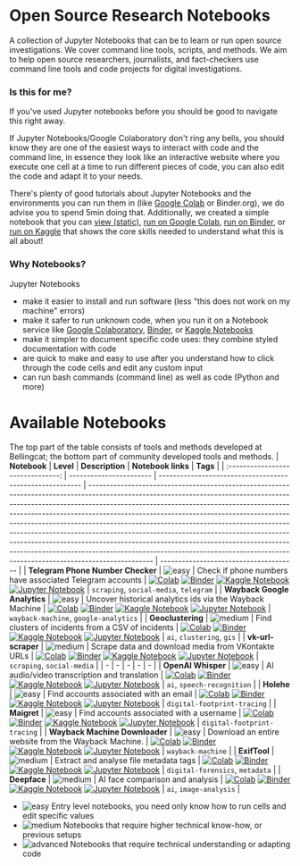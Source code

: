 # Open Source Research Notebooks
A collection of Jupyter Notebooks that can be to learn or run open source investigations. We cover command line tools, scripts, and methods. We aim to help open source researchers, journalists, and fact-checkers use command line tools and code projects for digital investigations.

### Is this for me?
If you've used Jupyter notebooks before you should be good to navigate this right away.

If Jupyter Notebooks/Google Colaboratory don't ring any bells, you should know they are one of the easiest ways to interact with code and the command line, in essence they look like an interactive website where you execute one cell at a time to run different pieces of code, you can also edit the code and adapt it to your needs. 

There's plenty of good tutorials about Jupyter Notebooks and the environments you can run them in (like [Google Colab](https://www.youtube.com/watch?v=inN8seMm7UI) or Binder.org), we do advise you to spend 5min doing that. Additionally, we created a simple notebook that you can [view (static)](notebooks/methods/intro-to-notebooks.ipynb), [run on Google Colab](https://colab.research.google.com/github/bellingcat/open-source-research-notebooks/blob/main/notebooks/methods/intro-to-notebooks.ipynb), [run on Binder]([TODO](https://mybinder.org/v2/gh/bellingcat/open-source-research-notebooks/main?labpath=notebooks%2Fmethods%2Fintro-to-notebooks.ipynb)), or [run on Kaggle](https://kaggle.com/kernels/welcome?src=https://github.com/bellingcat/open-source-research-notebooks/blob/main/notebooks/methods/intro-to-notebooks.ipynb) that shows the core skills needed to understand what this is all about!

### Why Notebooks?
Jupyter Notebooks
- make it easier to install and run software (less "this does not work on my machine" errors)
- make it safer to run unknown code, when you run it on a Notebook service like [Google Colaboratory](https://colab.google/), [Binder](https://mybinder.org/), or [Kaggle Notebooks](https://www.kaggle.com/docs/notebooks)
- make it simpler to document specific code uses: they combine styled documentation with code
- are quick to make and easy to use after you understand how to click through the code cells and edit any custom input
- can run bash commands (command line) as well as code (Python and more)

# Available Notebooks
The top part of the table consists of tools and methods developed at Bellingcat; the bottom part of community developed tools and methods.
|           **Notebook**            | **Level**               | **Description**                                          | **Notebook links**                                                                                                                                                                                                                                                                                                                                                                                                                                                                                                                                                                                                                                                 | **Tags**                               |
| :-------------------------------: | ----------------------- | -------------------------------------------------------- | ------------------------------------------------------------------------------------------------------------------------------------------------------------------------------------------------------------------------------------------------------------------------------------------------------------------------------------------------------------------------------------------------------------------------------------------------------------------------------------------------------------------------------------------------------------------------------------------------------------------------------------------------------------------ | -------------------------------------- |
| **Telegram Phone Number Checker** | ![easy][easy-badge]     | Check if phone numbers have associated Telegram accounts | [![Colab][colab-badge]](https://colab.research.google.com/github/bellingcat/open-source-research-notebooks/blob/main/notebooks/bellingcat/telegram-phone-number-checker.ipynb) [![Binder][binder-badge]](https://mybinder.org/v2/gh/bellingcat/open-source-research-notebooks/main?labpath=notebooks%2Fbellingcat%2Ftelegram-phone-number-checker.ipynb) [![Kaggle Notebook][kaggle-badge]](https://kaggle.com/kernels/welcome?src=https://github.com/bellingcat/open-source-research-notebooks/blob/main/notebooks/bellingcat/telegram-phone-number-checker.ipynb) [![Jupyter Notebook][jupyter-badge]](notebooks/bellingcat/telegram-phone-number-checker.ipynb) | `scraping`, `social-media`, `telegram` |
|   **Wayback Google Analytics**    | ![easy][easy-badge]     | Uncover historical analytics ids via the Wayback Machine | [![Colab][colab-badge]](https://colab.research.google.com/github/bellingcat/open-source-research-notebooks/blob/main/notebooks/bellingcat/wayback-google-analytics.ipynb) [![Binder][binder-badge]](https://mybinder.org/v2/gh/bellingcat/open-source-research-notebooks/main?labpath=notebooks%2Fbellingcat%2Fwayback-google-analytics.ipynb) [![Kaggle Notebook][kaggle-badge]](https://kaggle.com/kernels/welcome?src=https://github.com/bellingcat/open-source-research-notebooks/blob/main/notebooks/bellingcat/wayback-google-analytics.ipynb) [![Jupyter Notebook][jupyter-badge]](notebooks/bellingcat/wayback-google-analytics.ipynb)                     | `wayback-machine`, `google-analytics`  |
|         **Geoclustering**         | ![medium][medium-badge] | Find clusters of incidents from a CSV of incidents       | [![Colab][colab-badge]](https://colab.research.google.com/github/bellingcat/open-source-research-notebooks/blob/main/notebooks/bellingcat/geoclustering.ipynb) [![Binder][binder-badge]](https://mybinder.org/v2/gh/bellingcat/open-source-research-notebooks/main?labpath=notebooks%2Fbellingcat%2Fgeoclustering.ipynb) [![Kaggle Notebook][kaggle-badge]](https://kaggle.com/kernels/welcome?src=https://github.com/bellingcat/open-source-research-notebooks/blob/main/notebooks/bellingcat/geoclustering.ipynb) [![Jupyter Notebook][jupyter-badge]](notebooks/bellingcat/geoclustering.ipynb)                                                                 | `ai`, `clustering`, `gis`              |
|        **vk-url-scraper**         | ![medium][medium-badge] | Scrape data and download media from VKontakte URLs       | [![Colab][colab-badge]](https://colab.research.google.com/github/bellingcat/open-source-research-notebooks/blob/main/notebooks/bellingcat/vk-url-scraper.ipynb) [![Binder][binder-badge]](https://mybinder.org/v2/gh/bellingcat/open-source-research-notebooks/main?labpath=notebooks%2Fbellingcat%2Fvk-url-scraper.ipynb) [![Kaggle Notebook][kaggle-badge]](https://kaggle.com/kernels/welcome?src=https://github.com/bellingcat/open-source-research-notebooks/blob/main/notebooks/bellingcat/vk-url-scraper.ipynb) [![Jupyter Notebook][jupyter-badge]](notebooks/bellingcat/vk-url-scraper.ipynb)                                                             | `scraping`, `social-media`             |
|                 -                 | -                       | -                                                        | -                                                                                                                                                                                                                                                                                                                                                                                                                                                                                                                                                                                                                                                                  | -                                      |
|        **OpenAI Whisper**         | ![easy][easy-badge]     | AI audio/video transcription and translation             | [![Colab][colab-badge]](https://colab.research.google.com/github/bellingcat/open-source-research-notebooks/blob/main/notebooks/community/whisper.ipynb) [![Binder][binder-badge]](https://mybinder.org/v2/gh/bellingcat/open-source-research-notebooks/main?labpath=notebooks%2Fcommunity%2Fwhisper.ipynb) [![Kaggle Notebook][kaggle-badge]](https://kaggle.com/kernels/welcome?src=https://github.com/bellingcat/open-source-research-notebooks/blob/main/notebooks/community/whisper.ipynb) [![Jupyter Notebook][jupyter-badge]](notebooks/community/whisper.ipynb)                                                                                             | `ai`, `speech-recognition`             |
|            **Holehe**             | ![easy][easy-badge]     | Find accounts associated with an email                   | [![Colab][colab-badge]](https://colab.research.google.com/github/bellingcat/open-source-research-notebooks/blob/main/notebooks/community/holehe.ipynb) [![Binder][binder-badge]](https://mybinder.org/v2/gh/bellingcat/open-source-research-notebooks/main?labpath=notebooks%2Fcommunity%2Fholehe.ipynb) [![Kaggle Notebook][kaggle-badge]](https://kaggle.com/kernels/welcome?src=https://github.com/bellingcat/open-source-research-notebooks/blob/main/notebooks/community/holehe.ipynb) [![Jupyter Notebook][jupyter-badge]](notebooks/community/holehe.ipynb)                                                                                                 | `digital-footprint-tracing`            |
|            **Maigret**            | ![easy][easy-badge]     | Find accounts associated with a username                 | [![Colab][colab-badge]](https://colab.research.google.com/github/bellingcat/open-source-research-notebooks/blob/main/notebooks/community/maigret.ipynb) [![Binder][binder-badge]](https://mybinder.org/v2/gh/bellingcat/open-source-research-notebooks/main?labpath=notebooks%2Fcommunity%2Fmaigret.ipynb) [![Kaggle Notebook][kaggle-badge]](https://kaggle.com/kernels/welcome?src=https://github.com/bellingcat/open-source-research-notebooks/blob/main/notebooks/community/maigret.ipynb) [![Jupyter Notebook][jupyter-badge]](notebooks/community/maigret.ipynb)                                                                                             | `digital-footprint-tracing`            |
|  **Wayback Machine Downloader**   | ![easy][easy-badge]     | Download an entire website from the Wayback Machine.     | [![Colab][colab-badge]](https://colab.research.google.com/github/bellingcat/open-source-research-notebooks/blob/main/notebooks/community/wayback-machine-downloader.ipynb) [![Binder][binder-badge]](https://mybinder.org/v2/gh/bellingcat/open-source-research-notebooks/main?labpath=notebooks%2Fcommunity%2Fwayback-machine-downloader.ipynb) [![Kaggle Notebook][kaggle-badge]](https://kaggle.com/kernels/welcome?src=https://github.com/bellingcat/open-source-research-notebooks/blob/main/notebooks/community/wayback-machine-downloader.ipynb) [![Jupyter Notebook][jupyter-badge]](notebooks/community/wayback-machine-downloader.ipynb)                 | `wayback-machine`                      |
|           **ExifTool**            | ![medium][medium-badge] | Extract and analyse file metadata tags                   | [![Colab][colab-badge]](https://colab.research.google.com/github/bellingcat/open-source-research-notebooks/blob/main/notebooks/community/exiftool.ipynb) [![Binder][binder-badge]](https://mybinder.org/v2/gh/bellingcat/open-source-research-notebooks/main?labpath=notebooks%2Fcommunity%2Fexiftool.ipynb) [![Kaggle Notebook][kaggle-badge]](https://kaggle.com/kernels/welcome?src=https://github.com/bellingcat/open-source-research-notebooks/blob/main/notebooks/community/exiftool.ipynb) [![Jupyter Notebook][jupyter-badge]](notebooks/community/exiftool.ipynb)                                                                                         | `digital-forensics`, `metadata`        |
|           **Deepface**            | ![medium][medium-badge] | AI face comparison and analysis                          | [![Colab][colab-badge]](https://colab.research.google.com/github/bellingcat/open-source-research-notebooks/blob/main/notebooks/community/deepface.ipynb) [![Binder][binder-badge]](https://mybinder.org/v2/gh/bellingcat/open-source-research-notebooks/main?labpath=notebooks%2Fcommunity%2Fdeepface.ipynb) [![Kaggle Notebook][kaggle-badge]](https://kaggle.com/kernels/welcome?src=https://github.com/bellingcat/open-source-research-notebooks/blob/main/notebooks/community/deepface.ipynb) [![Jupyter Notebook][jupyter-badge]](notebooks/community/deepface.ipynb)                                                                                         | `ai`, `image-analysis`                 |


- ![easy][easy-badge] Entry level notebooks, you need only know how to run cells and edit specific values
- ![medium][medium-badge] Notebooks that require higher technical know-how, or previous setups
- ![advanced][advanced-badge] Notebooks that require technical understanding or adapting code





<!-- MARKDOWN LINKS & IMAGES -->
<!-- https://www.markdownguide.org/basic-syntax/#reference-style-links -->
[colab-badge]: https://colab.research.google.com/assets/colab-badge.svg
[binder-badge]: https://mybinder.org/badge_logo.svg
[kaggle-badge]: https://kaggle.com/static/images/open-in-kaggle.svg
[jupyter-badge]: https://img.shields.io/badge/jupyter-.ipynb%20file-orange
[easy-badge]: https://img.shields.io/badge/easy-%234CAF50?style=for-the-badge
[medium-badge]: https://img.shields.io/badge/medium-%23FF9800?style=for-the-badge
[advanced-badge]: https://img.shields.io/badge/advanced-%23F44336?style=for-the-badge